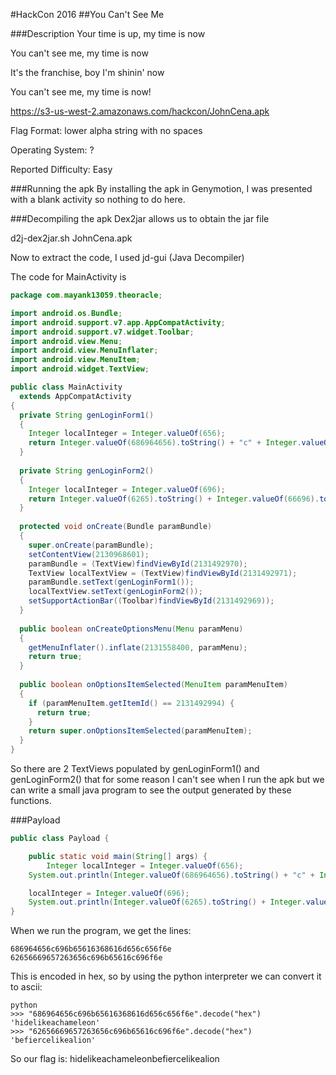 #HackCon 2016
##You Can't See Me

###Description
Your time is up, my time is now

You can't see me, my time is now

It's the franchise, boy I'm shinin' now

You can't see me, my time is now!

https://s3-us-west-2.amazonaws.com/hackcon/JohnCena.apk

Flag Format: lower alpha string with no spaces

Operating System: ?

Reported Difficulty: Easy


###Running the apk
By installing the apk in Genymotion, I was presented with a blank activity so nothing to do here.


###Decompiling the apk
Dex2jar allows us to obtain the jar file

d2j-dex2jar.sh JohnCena.apk

Now to extract the code, I used jd-gui (Java Decompiler)

The code for MainActivity is
```java
package com.mayank13059.theoracle;

import android.os.Bundle;
import android.support.v7.app.AppCompatActivity;
import android.support.v7.widget.Toolbar;
import android.view.Menu;
import android.view.MenuInflater;
import android.view.MenuItem;
import android.widget.TextView;

public class MainActivity
  extends AppCompatActivity
{
  private String genLoginForm1()
  {
    Integer localInteger = Integer.valueOf(656);
    return Integer.valueOf(686964656).toString() + "c" + Integer.valueOf(696).toString() + "b" + Integer.valueOf(656163).toString() + Integer.valueOf(68616).toString() + "d" + localInteger.toString() + "c" + localInteger.toString() + "f6e";
  }
  
  private String genLoginForm2()
  {
    Integer localInteger = Integer.valueOf(696);
    return Integer.valueOf(6265).toString() + Integer.valueOf(66696).toString() + Integer.valueOf(57263656).toString() + "c" + localInteger.toString() + "b" + Integer.valueOf(65616).toString() + "c" + localInteger.toString() + "f6e";
  }
  
  protected void onCreate(Bundle paramBundle)
  {
    super.onCreate(paramBundle);
    setContentView(2130968601);
    paramBundle = (TextView)findViewById(2131492970);
    TextView localTextView = (TextView)findViewById(2131492971);
    paramBundle.setText(genLoginForm1());
    localTextView.setText(genLoginForm2());
    setSupportActionBar((Toolbar)findViewById(2131492969));
  }
  
  public boolean onCreateOptionsMenu(Menu paramMenu)
  {
    getMenuInflater().inflate(2131558400, paramMenu);
    return true;
  }
  
  public boolean onOptionsItemSelected(MenuItem paramMenuItem)
  {
    if (paramMenuItem.getItemId() == 2131492994) {
      return true;
    }
    return super.onOptionsItemSelected(paramMenuItem);
  }
}
```

So there are 2 TextViews populated by genLoginForm1() and genLoginForm2() that for some reason I can't see when I run the apk but we can write a small java program to see the output generated by these functions.

###Payload

```java
public class Payload {

    public static void main(String[] args) {
        Integer localInteger = Integer.valueOf(656);
	System.out.println(Integer.valueOf(686964656).toString() + "c" + Integer.valueOf(696).toString() + "b" + Integer.valueOf(656163).toString() + Integer.valueOf(68616).toString() + "d" + localInteger.toString() + "c" + localInteger.toString() + "f6e");

	localInteger = Integer.valueOf(696);
	System.out.println(Integer.valueOf(6265).toString() + Integer.valueOf(66696).toString() + Integer.valueOf(57263656).toString() + "c" + localInteger.toString() + "b" + Integer.valueOf(65616).toString() + "c" + localInteger.toString() + "f6e");}
}

```

When we run the program, we get the lines:
```
686964656c696b65616368616d656c656f6e
62656669657263656c696b65616c696f6e
```

This is encoded in hex, so by using the python interpreter we can convert it to ascii:
```
python
>>> "686964656c696b65616368616d656c656f6e".decode("hex")
'hidelikeachameleon'
>>> "62656669657263656c696b65616c696f6e".decode("hex")
'befiercelikealion'
```

So our flag is: hidelikeachameleonbefiercelikealion

